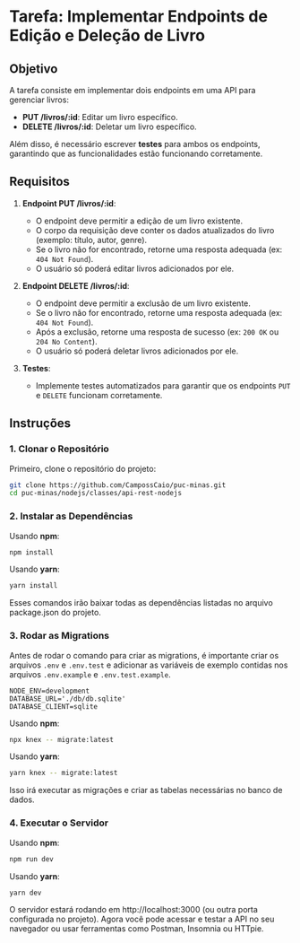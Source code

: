 # Tarefa: Implementar Endpoints de Edição e Deleção de Livro

## Objetivo

A tarefa consiste em implementar dois endpoints em uma API para gerenciar livros:

- **PUT /livros/:id**: Editar um livro específico.
- **DELETE /livros/:id**: Deletar um livro específico.

Além disso, é necessário escrever **testes** para ambos os endpoints, garantindo que as funcionalidades estão funcionando corretamente.

## Requisitos

1. **Endpoint PUT /livros/:id**: 
    - O endpoint deve permitir a edição de um livro existente.
    - O corpo da requisição deve conter os dados atualizados do livro (exemplo: título, autor, genre).
    - Se o livro não for encontrado, retorne uma resposta adequada (ex: `404 Not Found`).
    - O usuário só poderá editar livros adicionados por ele.

2. **Endpoint DELETE /livros/:id**:
    - O endpoint deve permitir a exclusão de um livro existente.
    - Se o livro não for encontrado, retorne uma resposta adequada (ex: `404 Not Found`).
    - Após a exclusão, retorne uma resposta de sucesso (ex: `200 OK` ou `204 No Content`).
    - O usuário só poderá deletar livros adicionados por ele.

3. **Testes**:
    - Implemente testes automatizados para garantir que os endpoints `PUT` e `DELETE` funcionam corretamente.

## Instruções

### 1. Clonar o Repositório

Primeiro, clone o repositório do projeto:

```bash
git clone https://github.com/CampossCaio/puc-minas.git
cd puc-minas/nodejs/classes/api-rest-nodejs
```
### 2. Instalar as Dependências

Usando **npm**:

```bash
npm install
```
Usando **yarn**:

```bash
yarn install
```
Esses comandos irão baixar todas as dependências listadas no arquivo package.json do projeto.

### 3. Rodar as Migrations

Antes de rodar o comando para criar as migrations, é importante criar os arquivos `.env` e `.env.test` e adicionar as variáveis de exemplo contidas nos arquivos `.env.example` e  `.env.test.example`.

```
NODE_ENV=development
DATABASE_URL='./db/db.sqlite'
DATABASE_CLIENT=sqlite
```

Usando **npm**:

```bash
npx knex -- migrate:latest
```
Usando **yarn**:

```bash
yarn knex -- migrate:latest
```
Isso irá executar as migrações e criar as tabelas necessárias no banco de dados.

### 4. Executar o Servidor

Usando **npm**:

```bash
npm run dev
```
Usando **yarn**:

```bash
yarn dev
```
O servidor estará rodando em http://localhost:3000 (ou outra porta configurada no projeto). Agora você pode acessar e testar a API no seu navegador ou usar ferramentas como Postman, Insomnia ou HTTpie.




